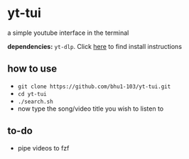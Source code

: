 # yt-tui
a simple youtube interface in the terminal

**dependencies:** `yt-dlp`. Click [here](https://github.com/yt-dlp/yt-dlp?tab=readme-ov-file#recommended) to find install instructions

## how to use
- `git clone https://github.com/bhu1-103/yt-tui.git`
- `cd yt-tui`
- `./search.sh`
- now type the song/video title you wish to listen to

## to-do

- pipe videos to fzf
